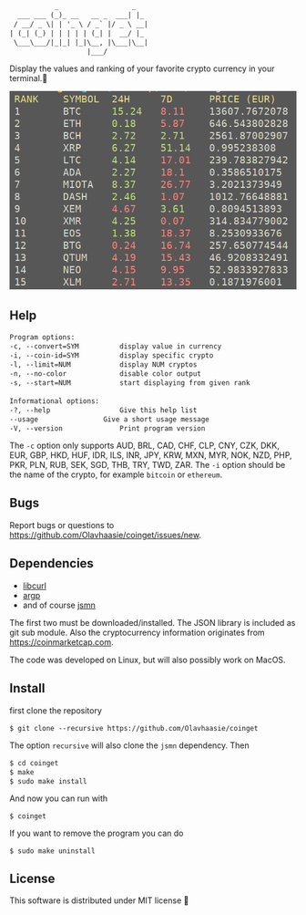 ```
           _                  _
  ___ ___ (_)_ __   __ _  ___| |_
 / __/ _ \| | '_ \ / _` |/ _ \ __|
| (_| (_) | | | | | (_| |  __/ |_
 \___\___/|_|_| |_|\__, |\___|\__|
                   |___/
```

Display the values and ranking of your favorite crypto currency in your terminal.💸

![example](doc/output.png "Sample output")

## Help ##
    Program options:
    -c, --convert=SYM          display value in currency
    -i, --coin-id=SYM          display specific crypto
    -l, --limit=NUM            display NUM cryptos
    -n, --no-color             disable color output
    -s, --start=NUM            start displaying from given rank

    Informational options:
    -?, --help                 Give this help list
    --usage                Give a short usage message
    -V, --version              Print program version

The `-c` option only supports AUD, BRL, CAD, CHF, CLP, CNY, CZK, DKK, EUR, GBP, HKD, HUF, IDR, ILS, INR, JPY, KRW, MXN, MYR, NOK, NZD, PHP, PKR, PLN, RUB, SEK, SGD, THB, TRY, TWD, ZAR.
The `-i` option should be the name of the crypto, for example `bitcoin` or `ethereum`.

## Bugs ##
Report bugs or questions to <https://github.com/Olavhaasie/coinget/issues/new>.

## Dependencies ##
+ [libcurl](https://curl.haxx.se/libcurl/)
+ [argp](https://www.gnu.org/software/libc/manual/html_node/Argp.html)
+ and of course [jsmn](https://github.com/zserge/jsmn)

The first two must be downloaded/installed. The JSON library is included as git sub module.
Also the cryptocurrency information originates from <https://coinmarketcap.com>.

The code was developed on Linux, but will also possibly work on MacOS.

## Install ##
first clone the repository

    $ git clone --recursive https://github.com/Olavhaasie/coinget

The option `recursive` will also clone the `jsmn` dependency. Then

    $ cd coinget
    $ make
    $ sudo make install

And now you can run with

    $ coinget

If you want to remove the program you can do

    $ sudo make uninstall

## License ##
This software is distributed under MIT license 📝

